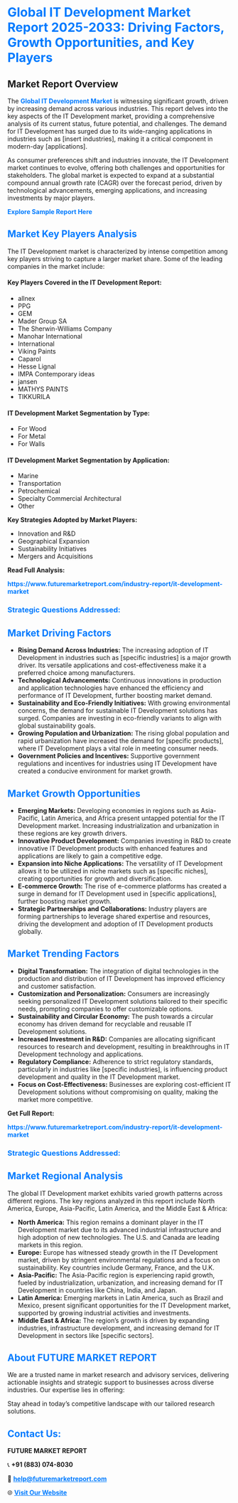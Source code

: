 <h1 style="color: #007BFF;">Global IT Development Market Report 2025-2033: Driving Factors, Growth Opportunities, and Key Players</h1>

<section id="overview">
<h2>Market Report Overview</h2>
<p>The <a href="https://www.futuremarketreport.com/industry-report/it-development-market" style="color: #007BFF; text-decoration: none;"><strong>Global IT Development Market</strong></a> is witnessing significant growth, driven by increasing demand across various industries. This report delves into the key aspects of the IT Development market, providing a comprehensive analysis of its current status, future potential, and challenges. The demand for IT Development has surged due to its wide-ranging applications in industries such as [insert industries], making it a critical component in modern-day [applications].</p>
<p>As consumer preferences shift and industries innovate, the IT Development market continues to evolve, offering both challenges and opportunities for stakeholders. The global market is expected to expand at a substantial compound annual growth rate (CAGR) over the forecast period, driven by technological advancements, emerging applications, and increasing investments by major players.</p>
</section>

<section id="overview">
<p><a href="https://www.futuremarketreport.com/request-sample/reportId=35075" style="color: #007BFF; text-decoration: none;"><strong>Explore Sample Report Here</strong></a></p>
</section>

<section id="key-players">
<h2 style="color: #007BFF;">Market Key Players Analysis</h2>
<p>The IT Development market is characterized by intense competition among key players striving to capture a larger market share. Some of the leading companies in the market include:</p>
<h4>Key Players Covered in the IT Development Report:</h4>
<ul><li>allnex</li><li>PPG</li><li>GEM</li><li>Mader Group SA</li><li>The Sherwin-Williams Company</li><li>Manohar International</li><li>International</li><li>Viking Paints</li><li>Caparol</li><li>Hesse Lignal</li><li>IMPA Contemporary ideas</li><li>jansen</li><li>MATHYS PAINTS</li><li>TIKKURILA</li></ul>
<h4>IT Development Market Segmentation by Type:</h4>
<ul><li>For Wood</li><li>For Metal</li><li>For Walls</li></ul>

<h4>IT Development Market Segmentation by Application:</h4>
<ul><li>Marine</li><li>Transportation</li><li>Petrochemical</li><li>Specialty Commercial Architectural</li><li>Other</li></ul>
<p><strong>Key Strategies Adopted by Market Players:</strong></p>
<ul>
<li>Innovation and R&D</li>
<li>Geographical Expansion</li>
<li>Sustainability Initiatives</li>
<li>Mergers and Acquisitions</li>
</ul>
</section>

<section>
<p><strong>Read Full Analysis: </strong></p><a href="https://www.futuremarketreport.com/industry-report/it-development-market" style="color: #007BFF; text-decoration: none;"><strong>https://www.futuremarketreport.com/industry-report/it-development-market</strong></a>
<h3 style="color: #007BFF;">Strategic Questions Addressed:</h3>
</section>

<section id="driving-factors">
<h2 style="color: #007BFF;">Market Driving Factors</h2>
<ul>
<li><strong>Rising Demand Across Industries:</strong> The increasing adoption of IT Development in industries such as [specific industries] is a major growth driver. Its versatile applications and cost-effectiveness make it a preferred choice among manufacturers.</li>
<li><strong>Technological Advancements:</strong> Continuous innovations in production and application technologies have enhanced the efficiency and performance of IT Development, further boosting market demand.</li>
<li><strong>Sustainability and Eco-Friendly Initiatives:</strong> With growing environmental concerns, the demand for sustainable IT Development solutions has surged. Companies are investing in eco-friendly variants to align with global sustainability goals.</li>
<li><strong>Growing Population and Urbanization:</strong> The rising global population and rapid urbanization have increased the demand for [specific products], where IT Development plays a vital role in meeting consumer needs.</li>
<li><strong>Government Policies and Incentives:</strong> Supportive government regulations and incentives for industries using IT Development have created a conducive environment for market growth.</li>
</ul>
</section>

<section id="growth-opportunities">
<h2 style="color: #007BFF;">Market Growth Opportunities</h2>
<ul>
<li><strong>Emerging Markets:</strong> Developing economies in regions such as Asia-Pacific, Latin America, and Africa present untapped potential for the IT Development market. Increasing industrialization and urbanization in these regions are key growth drivers.</li>
<li><strong>Innovative Product Development:</strong> Companies investing in R&D to create innovative IT Development products with enhanced features and applications are likely to gain a competitive edge.</li>
<li><strong>Expansion into Niche Applications:</strong> The versatility of IT Development allows it to be utilized in niche markets such as [specific niches], creating opportunities for growth and diversification.</li>
<li><strong>E-commerce Growth:</strong> The rise of e-commerce platforms has created a surge in demand for IT Development used in [specific applications], further boosting market growth.</li>
<li><strong>Strategic Partnerships and Collaborations:</strong> Industry players are forming partnerships to leverage shared expertise and resources, driving the development and adoption of IT Development products globally.</li>
</ul>
</section>

<section id="trending-factors">
<h2 style="color: #007BFF;">Market Trending Factors</h2>
<ul>
<li><strong>Digital Transformation:</strong> The integration of digital technologies in the production and distribution of IT Development has improved efficiency and customer satisfaction.</li>
<li><strong>Customization and Personalization:</strong> Consumers are increasingly seeking personalized IT Development solutions tailored to their specific needs, prompting companies to offer customizable options.</li>
<li><strong>Sustainability and Circular Economy:</strong> The push towards a circular economy has driven demand for recyclable and reusable IT Development solutions.</li>
<li><strong>Increased Investment in R&D:</strong> Companies are allocating significant resources to research and development, resulting in breakthroughs in IT Development technology and applications.</li>
<li><strong>Regulatory Compliance:</strong> Adherence to strict regulatory standards, particularly in industries like [specific industries], is influencing product development and quality in the IT Development market.</li>
<li><strong>Focus on Cost-Effectiveness:</strong> Businesses are exploring cost-efficient IT Development solutions without compromising on quality, making the market more competitive.</li>
</ul>
</section>

<section>
<p><strong>Get Full Report: </strong></p><a href="https://www.futuremarketreport.com/industry-report/it-development-market" style="color: #007BFF; text-decoration: none;"><strong>https://www.futuremarketreport.com/industry-report/it-development-market</strong></a>
<h3 style="color: #007BFF;">Strategic Questions Addressed:</h3>
</section>


<section id="regional-analysis">
<h2 style="color: #007BFF;">Market Regional Analysis</h2>
<p>The global IT Development market exhibits varied growth patterns across different regions. The key regions analyzed in this report include North America, Europe, Asia-Pacific, Latin America, and the Middle East & Africa:</p>
<ul>
<li><strong>North America:</strong> This region remains a dominant player in the IT Development market due to its advanced industrial infrastructure and high adoption of new technologies. The U.S. and Canada are leading markets in this region.</li>
<li><strong>Europe:</strong> Europe has witnessed steady growth in the IT Development market, driven by stringent environmental regulations and a focus on sustainability. Key countries include Germany, France, and the U.K.</li>
<li><strong>Asia-Pacific:</strong> The Asia-Pacific region is experiencing rapid growth, fueled by industrialization, urbanization, and increasing demand for IT Development in countries like China, India, and Japan.</li>
<li><strong>Latin America:</strong> Emerging markets in Latin America, such as Brazil and Mexico, present significant opportunities for the IT Development market, supported by growing industrial activities and investments.</li>
<li><strong>Middle East & Africa:</strong> The region’s growth is driven by expanding industries, infrastructure development, and increasing demand for IT Development in sectors like [specific sectors].</li>
</ul>
</section>

<footer>
<h2 style="color: #007BFF;">About FUTURE MARKET REPORT</h2>
<p>We are a trusted name in market research and advisory services, delivering actionable insights and strategic support to businesses across diverse industries. Our expertise lies in offering:</p>

<p>Stay ahead in today’s competitive landscape with our tailored research solutions.</p>

<h2 style="color: #007BFF;">Contact Us:</h2>
<p><strong>FUTURE MARKET REPORT</strong></p>
<p>📞 <strong>+91 (883) 074-8030</strong></p>
<p>📧 <strong><a href="mailto:help@futuremarketreport.com" style="color: #007BFF;">help@futuremarketreport.com</a></strong></p>
<p>🌐 <strong><a href="https://www.futuremarketreport.com/" style="color: #007BFF;">Visit Our Website</a></strong></p>
</footer>